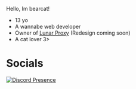 Hello, Im bearcat!

- 13 yo
- A wannabe web developer
- Owner of [Lunar Proxy](https://github.com/lunar-proxy/lunar-v1) (Redesign coming soon)
- A cat lover 3>

# Socials

[![Discord Presence](https://lanyard.cnrad.dev/api/997203884428767282?showDisplayName=false&theme=dark)](https://discord.com/users/997203884428767282)

